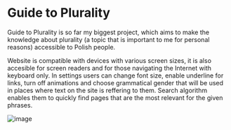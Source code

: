 # Guide to Plurality

Guide to Plurality is so far my biggest project, which aims to make the knowledge about plurality (a topic that is important to me for personal reasons) accessible to Polish people.

Website is compatible with devices with various screen sizes, it is also accesible for screen readers and for those navigating the Internet with keyboard only. In settings users can change font size, enable underline for links, turn off animations and choose grammatical gender that will be used in places where text on the site is reffering to them. Search algorithm enables them to quickly find pages that are the most relevant for the given phrases.

![image](https://github.com/chocolate-pancake/przewodnikpomnogosci/assets/101984939/ee4a390e-2964-40af-9bb5-7a729ddd3b13)
